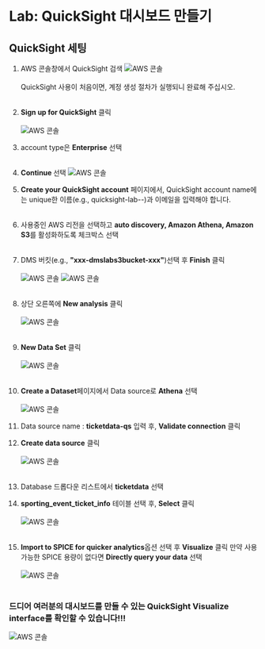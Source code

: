 # Lab: QuickSight 대시보드 만들기

## QuickSight 세팅
1. AWS 콘솔창에서 QuickSight 검색
![AWS 콘솔](../images/qs/qs-console.png)<br></br>
QuickSight 사용이 처음이면, 계정 생성 절차가 실행되니 완료해 주십시오.<br></br>
2. <b>Sign up for QuickSight</b> 클릭<br></br>
![AWS 콘솔](../images/qs/qs-signup1.png)

3. account type은 <b>Enterprise</b> 선택<br></br>
4. <b> Continue </b>선택
![AWS 콘솔](../images/qs/qs-signup2.png)
5. <b>Create your QuickSight account</b> 페이지에서, QuickSight account name에는 unique한 이름(e.g., quicksight-lab-<initials>-<randomstring>)과 이메일을 입력해야 합니다.<br></br>
6. 사용중인 AWS 리전을 선택하고 <b>auto discovery, Amazon Athena, Amazon S3</b>를 활성화하도록 체크박스 선택<br></br>
7. DMS 버킷(e.g., <b>"xxx-dmslabs3bucket-xxx"</b>)선택 후 <b>Finish</b> 클릭<br></br>
![AWS 콘솔](../images/qs/qs-signup3.png)
![AWS 콘솔](../images/qs/qs-signup4.png)
<br></br>
8. 상단 오른쪽에 <b>New analysis</b> 클릭<br></br>
![AWS 콘솔](../images/qs/qs-start-na.png)
<br></br>
9. <b>New Data Set</b> 클릭<br></br>
![AWS 콘솔](../images/qs/qs-start-ds.png)
<br></br>
10. <b>Create a Dataset</b>페이지에서 Data source로 <b>Athena</b> 선택<br></br>
![AWS 콘솔](../images/qs/qs-start-ds2.png)
11. Data source name : <b>ticketdata-qs</b> 입력 후, <b>Validate connection</b> 클릭
12. <b>Create data source</b> 클릭<br></br>
![AWS 콘솔](../images/qs/qs-create-ds1.png)<br></br>
13. Database 드롭다운 리스트에서 <b>ticketdata</b> 선택
14. <b>sporting_event_ticket_info</b> 테이블 선택 후, <b>Select</b> 클릭<br></br>
![AWS 콘솔](../images/qs/qs-create-ds2.png)
<br></br>
15. <b>Import to SPICE for quicker analytics</b>옵션 선택 후 <b>Visualize</b> 클릭
만약 사용 가능한 SPICE 용량이 없다면 <b>Directly query your data</b> 선택<br></br>
![AWS 콘솔](../images/qs/qs-create-ds3.png)
<br></br>
### 드디어 여러분의 대시보드를 만들 수 있는 QuickSight Visualize interface를 확인할 수 있습니다!!!
![AWS 콘솔](../images/qs/qs-dashboard.png)
